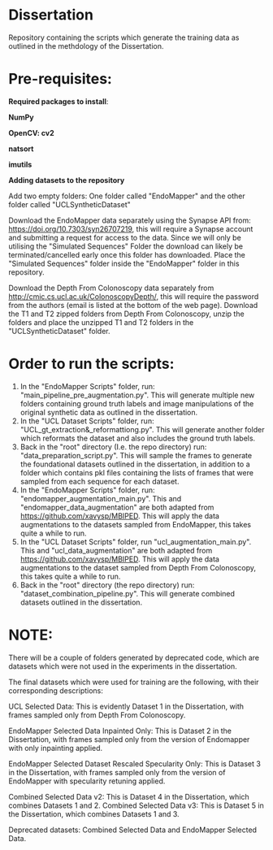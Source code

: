 # Dissertation
Repository containing the scripts which generate the training data as outlined in the methdology of the Dissertation.

# Pre-requisites:

**Required packages to install**:

**NumPy**

**OpenCV: cv2**

**natsort**

**imutils**

**Adding datasets to the repository**

Add two empty folders: One folder called "EndoMapper" and the other folder called "UCLSyntheticDataset"

Download the EndoMapper data separately using the Synapse API from: https://doi.org/10.7303/syn26707219, this will require a Synapse account and submitting a request for access to the data. Since we will only be utilising the "Simulated Sequences" Folder the download can likely be terminated/cancelled early once this folder has downloaded. Place the "Simulated Sequences" folder inside the "EndoMapper" folder in this repository. 

Download the Depth From Colonoscopy data separately from http://cmic.cs.ucl.ac.uk/ColonoscopyDepth/, this will require the password from the authors (email is listed at the bottom of the web page). Download the T1 and T2 zipped folders from Depth From Colonoscopy, unzip the folders and place the unzipped T1 and T2 folders in the "UCLSyntheticDataset" folder.


# Order to run the scripts:


1) In the "EndoMapper Scripts" folder, run: "main_pipeline_pre_augmentation.py". This will generate multiple new folders containing ground truth labels and image manipulations of the original synthetic data as outlined in the dissertation.  
2) In the "UCL Dataset Scripts" folder, run: "UCL_gt_extraction&_reformattiong.py". This will generate another folder which reformats the dataset and also includes the ground truth labels.
3) Back in the "root" directory (I.e. the repo directory) run: "data_preparation_script.py". This will sample the frames to generate the foundational datasets outlined in the dissertation, in addition to a folder which contains pkl files containing the lists of frames that were sampled from each sequence for each dataset. 
4) In the "EndoMapper Scripts" folder, run: "endomapper_augmentation_main.py". This and "endomapper_data_augmentation" are both adapted from https://github.com/xavysp/MBIPED. This will apply the data augmentations to the datasets sampled from EndoMapper, this takes quite a while to run.
5) In the "UCL Dataset Scripts" folder, run "ucl_augmentation_main.py". This and "ucl_data_augmentation" are both adapted from https://github.com/xavysp/MBIPED. This will apply the data augmentations to the dataset sampled from Depth From Colonoscopy, this takes quite a while to run.
6) Back in the "root" directory (the repo directory) run: "dataset_combination_pipeline.py". This will generate combined datasets outlined in the dissertation.

# NOTE:

There will be a couple of folders generated by deprecated code, which are datasets which were not used in the experiments in the dissertation. 

The final datasets which were used for training are the following, with their corresponding descriptions:

UCL Selected Data: This is evidently Dataset 1 in the Dissertation, with frames sampled only from Depth From Colonoscopy.

EndoMapper Selected Data Inpainted Only: This is Dataset 2 in the Dissertation, with frames sampled only from the version of Endomapper with only inpainting applied.

EndoMapper Selected Dataset Rescaled Specularity Only: This is Dataset 3 in the Dissertation, with frames sampled only from the version of EndoMapper with specularity retuning applied.

Combined Selected Data v2: This is Dataset 4 in the Dissertation, which combines Datasets 1 and 2.
Combined Selected Data v3: This is Dataset 5 in the Dissertation, which combines Datasets 1 and 3.


Deprecated datasets: Combined Selected Data and EndoMapper Selected Data. 
